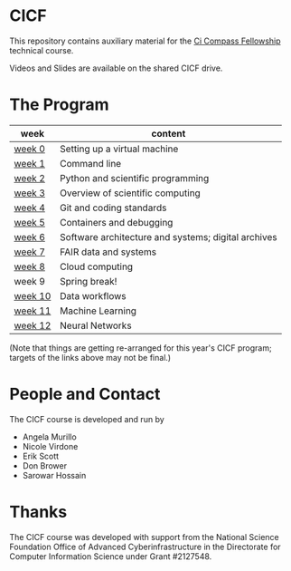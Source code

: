 # CICF

This repository contains auxiliary material for the [Ci Compass Fellowship](https://ci-compass.org/student-fellowships/) technical course.

Videos and Slides are available on the shared CICF drive.

# The Program

| week                | content                                             |
|---------------------|-----------------------------------------------------|
| [week 0](./week00)  | Setting up a virtual machine                        |
| [week 1](./week01)  | Command line                                        |
| [week 2](./week02)  | Python and scientific programming                   |
| [week 3](./week03)  | Overview of scientific computing                    |
| [week 4](./week04)  | Git and coding standards                            |
| [week 5](./week05)  | Containers and debugging                            |
| [week 6](./week06)  | Software architecture and systems; digital archives |
| [week 7](./week07)  | FAIR data and systems                               |
| [week 8](./week08)  | Cloud computing                                     |
| week 9              | Spring break!                                       |
| [week 10](./week10) | Data workflows                                      |
| [week 11](./week11) | Machine Learning                                    |
| [week 12](./week12) | Neural Networks                                     |

(Note that things are getting re-arranged for this year's CICF
program; targets of the links above may not be final.)

# People and Contact

The CICF course is developed and run by 

* Angela Murillo
* Nicole Virdone
* Erik Scott
* Don Brower
* Sarowar Hossain


# Thanks

The CICF course was developed with support from the National Science Foundation Office of Advanced Cyberinfrastructure in the Directorate for Computer Information Science under Grant #2127548.

